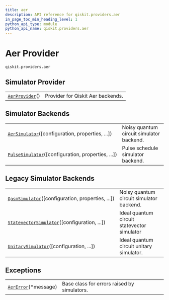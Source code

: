 ```yaml
---
title: aer
description: API reference for qiskit.providers.aer
in_page_toc_min_heading_level: 1
python_api_type: module
python_api_name: qiskit.providers.aer
---
```


<span id="module-qiskit.providers.aer" />

# Aer Provider

<span id="module-qiskit.providers.aer" />

`qiskit.providers.aer`

## Simulator Provider

|                                                                                        |                                   |
| -------------------------------------------------------------------------------------- | --------------------------------- |
| [`AerProvider`](qiskit.providers.aer.AerProvider "qiskit.providers.aer.AerProvider")() | Provider for Qiskit Aer backends. |

## Simulator Backends

|                                                                                                                                  |                                          |
| -------------------------------------------------------------------------------------------------------------------------------- | ---------------------------------------- |
| [`AerSimulator`](qiskit.providers.aer.AerSimulator "qiskit.providers.aer.AerSimulator")(\[configuration, properties, ...])       | Noisy quantum circuit simulator backend. |
| [`PulseSimulator`](qiskit.providers.aer.PulseSimulator "qiskit.providers.aer.PulseSimulator")(\[configuration, properties, ...]) | Pulse schedule simulator backend.        |

## Legacy Simulator Backends

|                                                                                                                                        |                                             |
| -------------------------------------------------------------------------------------------------------------------------------------- | ------------------------------------------- |
| [`QasmSimulator`](qiskit.providers.aer.QasmSimulator "qiskit.providers.aer.QasmSimulator")(\[configuration, properties, ...])          | Noisy quantum circuit simulator backend.    |
| [`StatevectorSimulator`](qiskit.providers.aer.StatevectorSimulator "qiskit.providers.aer.StatevectorSimulator")(\[configuration, ...]) | Ideal quantum circuit statevector simulator |
| [`UnitarySimulator`](qiskit.providers.aer.UnitarySimulator "qiskit.providers.aer.UnitarySimulator")(\[configuration, ...])             | Ideal quantum circuit unitary simulator.    |

## Exceptions

|                                                                                        |                                             |
| -------------------------------------------------------------------------------------- | ------------------------------------------- |
| [`AerError`](qiskit.providers.aer.AerError "qiskit.providers.aer.AerError")(\*message) | Base class for errors raised by simulators. |

